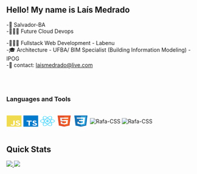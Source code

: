 <h2>Hello! My name is Laís Medrado</h2>
  -📍 Salvador-BA </br>
  -👩🏾‍💻 Future Cloud Devops
  
  -👩🏾‍💻 Fullstack Web Development - Labenu </br>
  -🎓 Architecture - UFBA/ BIM Specialist  (Building Information Modeling) - IPOG </br>
  -📧 contact: laismedrado@live.com </br>
 

</br>
</br>

 <h3> Languages and Tools</h3>
<div style="display: inline_block"><br>
  <img align="center" alt="Rafa-Js" height="30" width="40" src="https://raw.githubusercontent.com/devicons/devicon/master/icons/javascript/javascript-plain.svg">
  <img align="center" alt="Rafa-Ts" height="30" width="40" src="https://raw.githubusercontent.com/devicons/devicon/master/icons/typescript/typescript-plain.svg">
  <img align="center" alt="Rafa-React" height="30" width="40" src="https://raw.githubusercontent.com/devicons/devicon/master/icons/react/react-original.svg">
  <img align="center" alt="Rafa-HTML" height="30" width="40" src="https://raw.githubusercontent.com/devicons/devicon/master/icons/html5/html5-original.svg">
  <img align="center" alt="Rafa-CSS" height="30" width="40" src="https://raw.githubusercontent.com/devicons/devicon/master/icons/css3/css3-original.svg">
  <img align="center" alt="Rafa-CSS" height="30" width="30" src="https://user-images.githubusercontent.com/31759644/167239401-344684c9-aaf4-4b9a-9a2e-6b1755fd9399.png">
  <img align="center" alt="Rafa-CSS" height="40" width="65" src="https://user-images.githubusercontent.com/31759644/167239512-2b97e41b-67c9-4702-9a8d-0d44c744e789.png">
  </br>
</br>


<h2> Quick Stats </h2>
<div>
  <a href="https://github.com/rafaballerini">
  <img height="180em" src="https://github-readme-stats.vercel.app/api?username=laismedrado&show_icons=true&theme=dark&include_all_commits=true&count_private=true"/>
  <img height="180em" src="https://github-readme-stats.vercel.app/api/top-langs/?username=laismedrado&layout=compact&langs_count=7&theme=dark"/>
</div>

 
  
 
